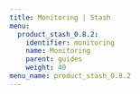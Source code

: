 ```yaml
---
title: Monitoring | Stash
menu:
  product_stash_0.8.2:
    identifier: monitoring
    name: Monitoring
    parent: guides
    weight: 40
menu_name: product_stash_0.8.2
---
```


